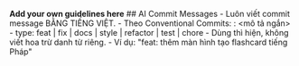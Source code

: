 **Add your own guidelines here** ## AI Commit Messages - Luôn viết commit message BẰNG TIẾNG VIỆT. - Theo Conventional Commits: <type>: <mô tả ngắn> - type: feat | fix | docs | style | refactor | test | chore - Dùng thì hiện, không viết hoa trừ danh từ riêng. - Ví dụ: "feat: thêm màn hình tạo flashcard tiếng Pháp"

<!--

System Guidelines

Use this file to provide the AI with rules and guidelines you want it to follow.
This template outlines a few examples of things you can add. You can add your own sections and format it to suit your needs

TIP: More context isn't always better. It can confuse the LLM. Try and add the most important rules you need

# General guidelines

Any general rules you want the AI to follow.
For example:

* Only use absolute positioning when necessary. Opt for responsive and well structured layouts that use flexbox and grid by default
* Refactor code as you go to keep code clean
* Keep file sizes small and put helper functions and components in their own files.

--------------

# Design system guidelines
Rules for how the AI should make generations look like your company's design system

Additionally, if you select a design system to use in the prompt box, you can reference
your design system's components, tokens, variables and components.
For example:

* Use a base font-size of 14px
* Date formats should always be in the format “Jun 10”
* The bottom toolbar should only ever have a maximum of 4 items
* Never use the floating action button with the bottom toolbar
* Chips should always come in sets of 3 or more
* Don't use a dropdown if there are 2 or fewer options

You can also create sub sections and add more specific details
For example:


## Button
The Button component is a fundamental interactive element in our design system, designed to trigger actions or navigate
users through the application. It provides visual feedback and clear affordances to enhance user experience.

### Usage
Buttons should be used for important actions that users need to take, such as form submissions, confirming choices,
or initiating processes. They communicate interactivity and should have clear, action-oriented labels.

### Variants
* Primary Button
  * Purpose : Used for the main action in a section or page
  * Visual Style : Bold, filled with the primary brand color
  * Usage : One primary button per section to guide users toward the most important action
* Secondary Button
  * Purpose : Used for alternative or supporting actions
  * Visual Style : Outlined with the primary color, transparent background
  * Usage : Can appear alongside a primary button for less important actions
* Tertiary Button
  * Purpose : Used for the least important actions
  * Visual Style : Text-only with no border, using primary color
  * Usage : For actions that should be available but not emphasized
-->
